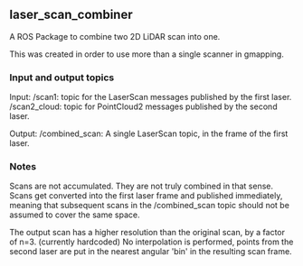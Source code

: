## laser_scan_combiner

A ROS Package to combine two 2D LiDAR scan into one.

This was created in order to use more than a single scanner in gmapping.

### Input and output topics

Input:
/scan1: topic for the LaserScan messages published by the first laser.
/scan2_cloud: topic for PointCloud2 messages published by the second laser.

Output:
/combined_scan: A single LaserScan topic, in the frame of the first laser.

### Notes

Scans are not accumulated.
They are not truly combined in that sense.
Scans get converted into the first laser frame and published immediately,
meaning that subsequent scans in the /combined_scan topic should not be assumed to cover the same space.

The output scan has a higher resolution than the original scan, by a factor of n=3. (currently hardcoded)
No interpolation is performed, points from the second laser are put in the nearest angular 'bin' in the resulting scan frame.


